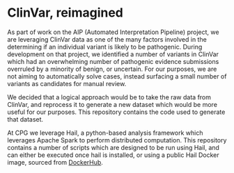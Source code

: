# ClinVar, reimagined

As part of work on the AIP (Automated Interpretation Pipeline) project, we are leveraging ClinVar data as one of the many factors involved in the determining if an individual variant is likely to be pathogenic. During development on that project, we identified a number of variants in ClinVar which had an overwhelming number of pathogenic evidence submissions overruled by a minority of benign, or uncertain. For our purposes, we are not aiming to automatically solve cases, instead surfacing a small number of variants as candidates for manual review.

We decided that a logical approach would be to take the raw data from ClinVar, and reprocess it to generate a new dataset which would be more useful for our purposes. This repository contains the code used to generate that dataset.

At CPG we leverage Hail, a python-based analysis framework which leverages Apache Spark to perform distributed computation. This repository contains a number of scripts which are designed to be run using Hail, and can either be executed once hail is installed, or using a public Hail Docker image, sourced from [DockerHub](https://hub.docker.com/r/hailgenetics/hail/tags).


